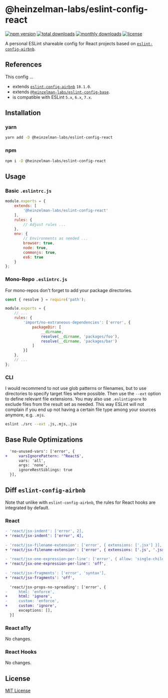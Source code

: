 # @heinzelman-labs/eslint-config-react

[![npm version](https://img.shields.io/npm/v/@heinzelman-labs/eslint-config-react?style=flat-square)](https://www.npmjs.com/package/@heinzelman-labs/eslint-config-react)
[![total downloads](https://img.shields.io/npm/dt/@heinzelman-labs/eslint-config-react?style=flat-square)](https://www.npmjs.com/package/@heinzelman-labs/eslint-config-react)
[![monthly downloads](https://img.shields.io/npm/dm/@heinzelman-labs/eslint-config-react?style=flat-square)](https://www.npmjs.com/package/@heinzelman-labs/eslint-config-react)
[![license](https://img.shields.io/badge/license-MIT-brightgreen?style=flat-square)](https://www.npmjs.com/package/@heinzelman-labs/eslint-config-typescript)

A personal ESLint shareable config for React projects based on [`eslint-config-airbnb`](https://github.com/airbnb/javascript/tree/master/packages/eslint-config-airbnb).

## References

This config ...

- extends [`eslint-config-airbnb`](https://github.com/airbnb/javascript/tree/master/packages/eslint-config-airbnb) `18.1.0`.
- extends [`@heinzelman-labs/eslint-config-base`](https://gitlab.com/fluffy-heinzelman/eslint-configs/-/tree/master/packages/eslint-config-base).
- is compatible with ESLint `5.x`,  `6.x`,  `7.x`.

## Installation

### yarn 

```bash 
yarn add -D @heinzelman-labs/eslint-config-react
```

### npm 

```bash 
npm i -D @heinzelman-labs/eslint-config-react
```

## Usage

### Basic `.eslintrc.js`

```javascript 
module.exports = {
    extends: [
        '@heinzelman-labs/eslint-config-react'
    ],
    rules: {
        // Adjust rules ...
    },
    env: {
        // Environments as needed ...
        browser: true,
        node: true,
        commonjs: true,
        es6: true
    }
};
```

### Mono-Repo `.eslintrc.js`

For mono-repos don't forget to add your package directories.

```javascript 
const { resolve } = require('path');

module.exports = {
    // ...
    rules: {
        'import/no-extraneous-dependencies': ['error', { 
            packageDir: [
                __dirname,
                resolve(__dirname, 'packages/foo'),
                resolve(__dirname, 'packages/bar')
            ]
        }]
    },
    // ...
};
```

### CLI

I would recommend to not use glob patterns or filenames, but to use directories to specify target files where possible. Then use the `--ext` option to define relevant file extensions. You may also use `.eslintignore` to exclude files from the result set as needed. This way ESLint will not complain if you end up not having a certain file type among your sources anymore, e.g. `.mjs`.

```bash
eslint ./src --ext .js,.mjs,.jsx
```

## Base Rule Optimizations

```diff
  'no-unused-vars': ['error', { 
+     varsIgnorePattern: '^React$',
      vars: 'all', 
      args: 'none', 
      ignoreRestSiblings: true 
  }],
```

## Diff `eslint-config-airbnb`

Note that unlike with `eslint-config-airbnb`, the rules for React hooks are integrated by default.

### React

```diff
- 'react/jsx-indent': ['error', 2],
+ 'react/jsx-indent': ['error', 4],
  
- 'react/jsx-filename-extension': ['error', { extensions: ['.jsx'] }],
+ 'react/jsx-filename-extension': ['error', { extensions: ['.js', '.jsx', '.tsx']}],
  
- 'react/jsx-one-expression-per-line': ['error', { allow: 'single-child' }],
+ 'react/jsx-one-expression-per-line': 'off',
  
- 'react/jsx-fragments': ['error', 'syntax'],
+ 'react/jsx-fragments': 'off',
  
  'react/jsx-props-no-spreading': ['error', {
-     html: 'enforce',
+     html: 'ignore',
-     custom: 'enforce',
+     custom: 'ignore',
      exceptions: [],
  }]
```

### React a11y

No changes.

### React Hooks

No changes.

## License

[MIT License](LICENSE.md)
